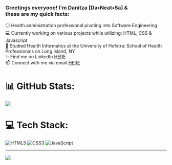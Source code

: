 ### Greetings everyone! I'm Danitza [Da•Neat•Sa] &<br>these are my quick facts:

⚪ Health administration professional pivoting into Software Engineering <br>
💻 Currently working on various projects while utilizing: HTML, CSS & Javascript<br>
🏫 Studied Health Informatics at the University of Hofstra: School of Health Professionals on Long Island, NY<br>
✨ Find me on LinkedIn <a href="https://linkedin.com/in/danitzastaubin">HERE</a><br>
📫 Connect with me via email <a href="mailto:dsaintaubin1@gmail.com">HERE</a></p>


<!---
danitzastaubin/danitzastaubin is a ✨ special ✨ repository because its `README.md` (this file) appears on your GitHub profile.
You can click the Preview link to take a look at your changes.
--->

# 📊 GitHub Stats:
![](https://github-readme-stats.vercel.app/api?username=danitzastaubin&theme=dark&hide_border=false&include_all_commits=false&count_private=false)<br/>
# 💻 Tech Stack:
![HTML5](https://img.shields.io/badge/html5-%23E34F26.svg?style=for-the-badge&logo=html5&logoColor=white) ![CSS3](https://img.shields.io/badge/css3-%231572B6.svg?style=for-the-badge&logo=css3&logoColor=white) ![JavaScript](https://img.shields.io/badge/javascript-%23323330.svg?style=for-the-badge&logo=javascript&logoColor=%23F7DF1E)


---
[![](https://visitcount.itsvg.in/api?id=danitzastaubin&icon=0&color=0)](https://visitcount.itsvg.in)

<!-- Proudly created with GPRM ( https://gprm.itsvg.in ) -->
